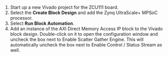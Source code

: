 
1. Start up a new Vivado project for the ZCU111 board.
2. Select the **Create Block Design** and add the Zynq UltraScale+ MPSoC processor.
3. Select **Run Block Automation**.
4. Add an instance of the AXI Direct Memory Access IP block to the Vivado block design. Double-click on it to open the configuration window and uncheck the box next to Enable Scatter Gather Engine. This will automatically uncheck the box next to Enable Control / Status Stream as well. 
